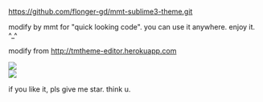 https://github.com/flonger-gd/mmt-sublime3-theme.git


modify by mmt for "quick looking code".
you can use it anywhere.
enjoy it.
^_^

modify from
http://tmtheme-editor.herokuapp.com


![](https://github.com/flonger-gd/mmt-sublime3-theme/01.jpg)
<br/>
![](https://github.com/flonger-gd/mmt-sublime3-theme/02.jpg)

if you like it, pls give me star. think u.
